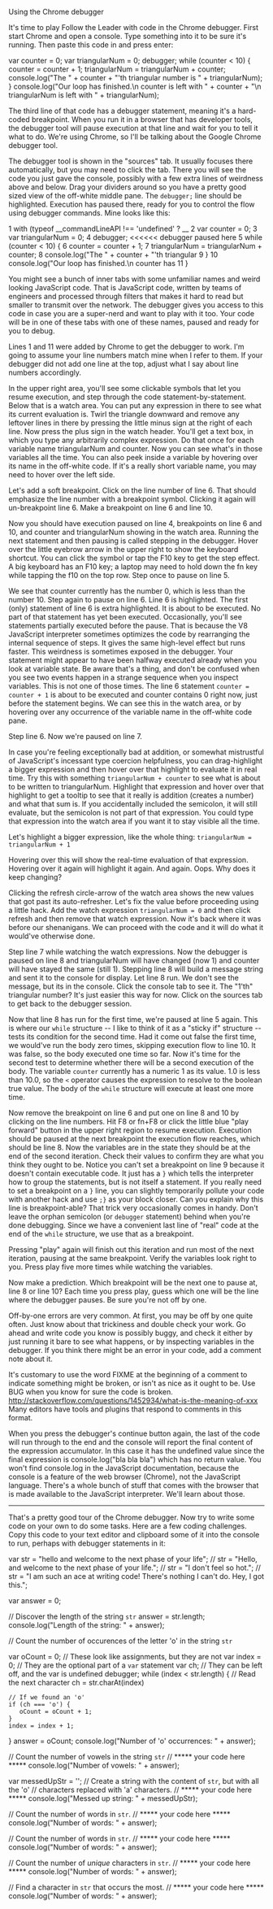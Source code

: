 Using the Chrome debugger

It's time to play Follow the Leader with code in the Chrome debugger. First start Chrome and open a console. Type something into it to be sure it's running. Then paste this code in and press enter:


var counter       = 0;
var triangularNum = 0;
debugger;
while (counter < 10) {
    counter = counter + 1;
    triangularNum = triangularNum + counter;
    console.log("The " + counter + "'th triangular number is " + triangularNum);
}
console.log("Our loop has finished.\n  counter is left with " + counter + "\n  triangularNum is left with " + triangularNum);



The third line of that code has a debugger statement, meaning it's a hard-coded breakpoint. When you run it in a browser that has developer tools, the debugger tool will pause execution at that line and wait for you to tell it what to do. We're using Chrome, so I'll be talking about the Google Chrome debugger tool.

The debugger tool is shown in the "sources" tab. It usually focuses there automatically, but you may need to click the tab. There you will see the code you just gave the console, possibly with a few extra lines of weirdness above and below. Drag your dividers around so you have a pretty good sized view of the off-white middle pane. The `debugger;` line should be highlighted. Execution has paused there, ready for you to control the flow using debugger commands. Mine looks like this:

 1 with (typeof __commandLineAPI !== 'undefined' ? __
 2 var counter       = 0;
 3 var triangularNum = 0;
 4 debugger;                <<<<<< debugger paused here
 5 while (counter < 10) {
 6     counter = counter + 1;
 7     triangularNum = triangularNum + counter;
 8     console.log("The " + counter + "'th triangular
 9 }
10 console.log("Our loop has finished.\n  counter has
11 }

You might see a bunch of inner tabs with some unfamiliar names and weird looking JavaScript code. That is JavaScript code, written by teams of engineers and processed through filters that makes it hard to read but smaller to transmit over the network. The debugger gives you access to this code in case you are a super-nerd and want to play with it too. Your code will be in one of these tabs with one of these names, paused and ready for you to debug.

Lines 1 and 11 were added by Chrome to get the debugger to work. I'm going to assume your line numbers match mine when I refer to them. If your debugger did not add one line at the top, adjust what I say about line numbers accordingly.

In the upper right area, you'll see some clickable symbols that let you resume execution, and step through the code statement-by-statement. Below that is a watch area. You can put any expression in there to see what its current evaluation is. Twirl the triangle downward and remove any leftover lines in there by pressing the little minus sign at the right of each line. Now press the plus sign in the watch header. You'll get a text box, in which you type any arbitrarily complex expression. Do that once for each variable name triangularNum and counter. Now you can see what's in those variables all the time. You can also peek inside a variable by hovering over its name in the off-white code. If it's a really short variable name, you may need to hover over the left side.

Let's add a soft breakpoint. Click on the line number of line 6. That should emphasize the line number with a breakpoint symbol. Clicking it again will un-breakpoint line 6. Make a breakpoint on line 6 and line 10.

Now you should have execution paused on line 4, breakpoints on line 6 and 10, and counter and triangularNum showing in the watch area. Running the next statement and then pausing is called stepping in the debugger. Hover over the little eyebrow arrow in the upper right to show the keyboard shortcut. You can click the symbol or tap the F10 key to get the step effect. A big keyboard has an F10 key; a laptop may need to hold down the fn key while tapping the f10 on the top row. Step once to pause on line 5.

We see that counter currently has the number 0, which is less than the number 10. Step again to pause on line 6. Line 6 is highlighted. The first (only) statement of line 6 is extra highlighted. It is about to be executed. No part of that statement has yet been executed. Occasionally, you'll see statements partially executed before the pause. That is because the V8 JavaScript interpreter sometimes optimizes the code by rearranging the internal sequence of steps. It gives the same high-level effect but runs faster. This weirdness is sometimes exposed in the debugger. Your statement might appear to have been halfway executed already when you look at variable state. Be aware that's a thing, and don't be confused when you see two events happen in a strange sequence when you inspect variables. This is not one of those times. The line 6 statement `counter = counter + 1` is about to be executed and counter contains 0 right now, just before the statement begins. We can see this in the watch area, or by hovering over any occurrence of the variable name in the off-white code pane.

Step line 6. Now we're paused on line 7.

In case you're feeling exceptionally bad at addition, or somewhat mistrustful of JavaScript's incessant type coercion helpfulness, you can drag-highlight a bigger expression and then hover over that highlight to evaluate it in real time. Try this with something `triangularNum + counter` to see what is about to be written to triangularNum. Highlight that expression and hover over that highlight to get a tooltip to see that it really is addition (creates a number) and what that sum is. If you accidentally included the semicolon, it will still evaluate, but the semicolon is not part of that expression. You could type that expression into the watch area if you want it to stay visible all the time.

Let's highlight a bigger expression, like the whole thing: `triangularNum = triangularNum + 1`

Hovering over this will show the real-time evaluation of that expression. Hovering over it again will highlight it again. And again. Oops. Why does it keep changing?

Clicking the refresh circle-arrow of the watch area shows the new values that got past its auto-refresher. Let's fix the value before proceeding using a little hack. Add the watch expression `triangularNum = 0` and then click refresh and then remove that watch expression. Now it's back where it was before our shenanigans. We can proceed with the code and it will do what it would've otherwise done.

Step line 7 while watching the watch expressions. Now the debugger is paused on line 8 and triangularNum will have changed (now 1) and counter will have stayed the same (still 1). Stepping line 8 will build a message string and sent it to the console for display. Let line 8 run. We don't see the message, but its in the console. Click the console tab to see it. The "1'th" triangular number? It's just easier this way for now. Click on the sources tab to get back to the debugger session.

Now that line 8 has run for the first time, we're paused at line 5 again. This is where our `while` structure -- I like to think of it as a "sticky if" structure -- tests its condition for the second time. Had it come out false the first time, we would've run the body zero times, skipping execution flow to line 10. It was false, so the body executed one time so far. Now it's time for the second test to determine whether there will be a second execution of the body. The variable `counter` currently has a numeric 1 as its value. 1.0 is less than 10.0, so the `<` operator causes the expression to resolve to the boolean true value. The body of the `while` structure will execute at least one more time.

Now remove the breakpoint on line 6 and put one on line 8 and 10 by clicking on the line numbers. Hit F8 or fn+F8 or click the little blue "play forward" button in the upper right region to resume execution. Execution should be paused at the next breakpoint the execution flow reaches, which should be line 8. Now the variables are in the state they should be at the end of the second iteration. Check their values to confirm they are what you think they ought to be. Notice you can't set a breakpoint on line 9 because it doesn't contain executable code. It just has a `}` which tells the interpreter how to group the statements, but is not itself a statement. If you really need to set a breakpoint on a `}` line, you can slightly temporarily pollute your code with another hack and use `;}` as your block closer. Can you explain why this line is breakpoint-able? That trick very occasionally comes in handy. Don't leave the orphan semicolon (or `debugger` statement) behind when you're done debugging. Since we have a convenient last line of "real" code at the end of the `while` structure, we use that as a breakpoint.

Pressing "play" again will finish out this iteration and run most of the next iteration, pausing at the same breakpoint. Verify the variables look right to you. Press play five more times while watching the variables.

Now make a prediction. Which breakpoint will be the next one to pause at, line 8 or line 10? Each time you press play, guess which one will be the line where the debugger pauses. Be sure you're not off by one.

Off-by-one errors are very common. At first, you may be off by one quite often. Just know about that trickiness and double check your work. Go ahead and write code you know is possibly buggy, and check it either by just running it bare to see what happens, or by inspecting variables in the debugger. If you think there might be an error in your code, add a comment note about it.

It's customary to use the word FIXME at the beginning of a comment to indicate something might be broken, or isn't as nice as it ought to be. Use BUG when you know for sure the code is broken.
http://stackoverflow.com/questions/1452934/what-is-the-meaning-of-xxx
Many editors have tools and plugins that respond to comments in this format.

When you press the debugger's continue button again, the last of the code will run through to the end and the console will report the final content of the expression accumulator. In this case it has the undefined value since the final expression is console.log("bla bla bla") which has no return value. You won't find console.log in the JavaScript documentation, because the console is a feature of the web browser (Chrome), not the JavaScript language. There's a whole bunch of stuff that comes with the browser that is made available to the JavaScript interpreter. We'll learn about those.

-----

That's a pretty good tour of the Chrome debugger. Now try to write some code on your own to do some tasks. Here are a few coding challenges. Copy this code to your text editor and clipboard some of it into the console to run, perhaps with debugger statements in it:


var str = "hello and welcome to the next phase of your life";
// str = "Hello, and welcome to the next phase of your life.";
// str = "I don't feel so hot.";
// str = "I am such an ace at writing code! There's nothing I can't do. Hey, I got this.";

var answer = 0;

// Discover the length of the string `str`
answer = str.length;
console.log("Length of the string: " + answer);

// Count the number of occurences of the letter 'o' in the string `str`

var oCount = 0;   // These look like assignments, but they are not
var index  = 0;   // They are the optional part of a `var` statement
var ch;           // They can be left off, and the var is undefined
debugger;
while (index < str.length) {
    // Read the next character
    ch = str.charAt(index)

    // If we found an 'o'
    if (ch === 'o') {
       oCount = oCount + 1;
    }
    index = index + 1;
}
answer = oCount;
console.log("Number of 'o' occurrences: " + answer);



// Count the number of vowels in the string `str`
// ***** your code here *****
console.log("Number of vowels: " + answer);



var messedUpStr = '';
// Create a string with the content of `str`, but with all the 'o'
//   characters replaced with 'a' characters.
// ***** your code here *****
console.log("Messed up string: " + messedUpStr);



// Count the number of words in `str`.
// ***** your code here *****
console.log("Number of words: " + answer);



// Count the number of words in `str`.
// ***** your code here *****
console.log("Number of words: " + answer);



// Count the number of *unique* characters in `str`.
// ***** your code here *****
console.log("Number of words: " + answer);



// Find a character in `str` that occurs the most.
// ***** your code here *****
console.log("Number of words: " + answer);







